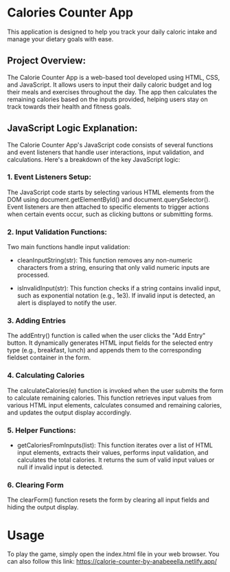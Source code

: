 # Calories Counter App

This application is designed to help you track your daily caloric intake and manage your dietary goals with ease.

## Project Overview:

The Calorie Counter App is a web-based tool developed using HTML, CSS, and JavaScript. It allows users to input their daily caloric budget and log their meals and exercises throughout the day. The app then calculates the remaining calories based on the inputs provided, helping users stay on track towards their health and fitness goals.

## JavaScript Logic Explanation:

The Calorie Counter App's JavaScript code consists of several functions and event listeners that handle user interactions, input validation, and calculations. Here's a breakdown of the key JavaScript logic:

### 1. Event Listeners Setup:

The JavaScript code starts by selecting various HTML elements from the DOM using document.getElementById() and document.querySelector(). Event listeners are then attached to specific elements to trigger actions when certain events occur, such as clicking buttons or submitting forms.

### 2. Input Validation Functions:

Two main functions handle input validation:

- cleanInputString(str): This function removes any non-numeric characters from a string, ensuring that only valid numeric inputs are processed.

- isInvalidInput(str): This function checks if a string contains invalid input, such as exponential notation (e.g., 1e3). If invalid input is detected, an alert is displayed to notify the user.

### 3. Adding Entries

The addEntry() function is called when the user clicks the "Add Entry" button. It dynamically generates HTML input fields for the selected entry type (e.g., breakfast, lunch) and appends them to the corresponding fieldset container in the form.

### 4. Calculating Calories

The calculateCalories(e) function is invoked when the user submits the form to calculate remaining calories. This function retrieves input values from various HTML input elements, calculates consumed and remaining calories, and updates the output display accordingly.

### 5. Helper Functions:

- getCaloriesFromInputs(list): This function iterates over a list of HTML input elements, extracts their values, performs input validation, and calculates the total calories. It returns the sum of valid input values or null if invalid input is detected.

### 6. Clearing Form

The clearForm() function resets the form by clearing all input fields and hiding the output display.

# Usage

To play the game, simply open the index.html file in your web browser. You can also follow this link: https://calorie-counter-by-anabeeella.netlify.app/
